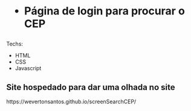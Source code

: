 <h1> <ul><li>Página de login para procurar o CEP</li></ul></h1>

<p>Techs:</p>

<ul>
  <li>HTML</li>
  <li>CSS</li>
  <li>Javascript</li>
</ul>

<h2>Site hospedado para dar uma olhada no site</h2>
https://wevertonsantos.github.io/screenSearchCEP/
